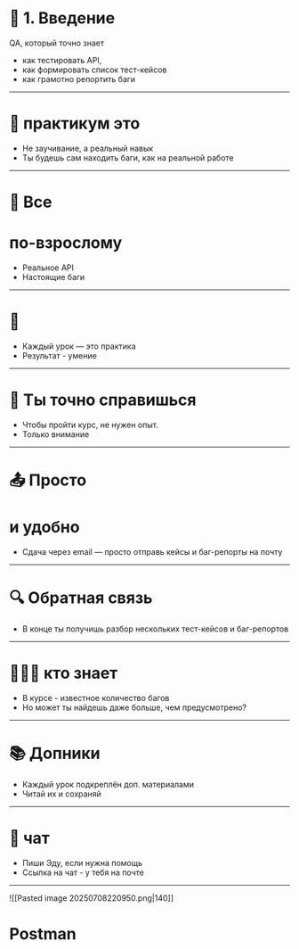 # 📌 1. Введение
QA, который точно знает
+ как тестировать API,
+ как формировать список тест-кейсов
+ как грамотно репортить баги
---
# 🧠 практикум это
+ Не заучивание, а реальный навык
+ Ты будешь сам находить баги, как на реальной работе
---
# 🐞 Все
# по-взрослому
+ Реальное API
+ Настоящие баги
---
# 💪 
+ Каждый урок — это практика
+ Результат - умение
---
# 🚀 Ты точно справишься
+ Чтобы пройти курс, не нужен опыт.
+ Только внимание
---
# 📤 Просто
# и удобно
+ Сдача через email — просто отправь кейсы и баг-репорты на почту
---
# 🔍 Обратная связь
+ В конце ты получишь разбор нескольких тест-кейсов и баг-репортов
---
# 🕵🏼‍♂️ кто знает
+ В курсе - известное количество багов
+ Но может ты найдешь даже больше, чем предусмотрено?
---
# 📚 Допники
+ Каждый урок подкреплён доп. материалами
+ Читай их и сохраняй
---
# 💬 чат
+ Пиши Эду, если нужна помощь
+ Ссылка на чат - у тебя на почте

---
![[Pasted image 20250708220950.png|140]]
# Postman
